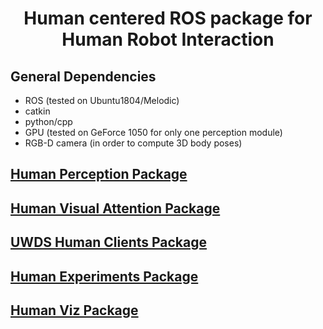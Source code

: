 <h1 align="center"> Human centered ROS package for <br> Human Robot Interaction </h1>

## General Dependencies
- ROS (tested on Ubuntu1804/Melodic)
- catkin
- python/cpp
- GPU (tested on GeForce 1050 for only one perception module)
- RGB-D camera (in order to compute 3D body poses)

## [Human Perception Package](./human_perception)

## [Human Visual Attention Package](./human_visual_attention)

## [UWDS Human Clients Package](./uwds_human_clients)

## [Human Experiments Package](human_experiments)

## [Human Viz Package](./human_viz)
